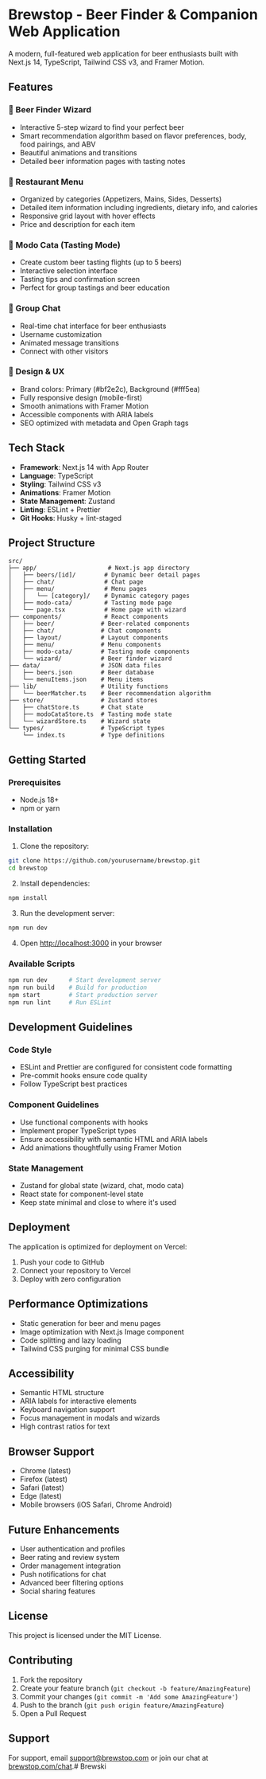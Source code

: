 # Brewstop - Beer Finder & Companion Web Application

A modern, full-featured web application for beer enthusiasts built with Next.js 14, TypeScript, Tailwind CSS v3, and Framer Motion.

## Features

### 🍺 Beer Finder Wizard

- Interactive 5-step wizard to find your perfect beer
- Smart recommendation algorithm based on flavor preferences, body, food pairings, and ABV
- Beautiful animations and transitions
- Detailed beer information pages with tasting notes

### 🍔 Restaurant Menu

- Organized by categories (Appetizers, Mains, Sides, Desserts)
- Detailed item information including ingredients, dietary info, and calories
- Responsive grid layout with hover effects
- Price and description for each item

### 🍻 Modo Cata (Tasting Mode)

- Create custom beer tasting flights (up to 5 beers)
- Interactive selection interface
- Tasting tips and confirmation screen
- Perfect for group tastings and beer education

### 💬 Group Chat

- Real-time chat interface for beer enthusiasts
- Username customization
- Animated message transitions
- Connect with other visitors

### 🎨 Design & UX

- Brand colors: Primary (#bf2e2c), Background (#fff5ea)
- Fully responsive design (mobile-first)
- Smooth animations with Framer Motion
- Accessible components with ARIA labels
- SEO optimized with metadata and Open Graph tags

## Tech Stack

- **Framework**: Next.js 14 with App Router
- **Language**: TypeScript
- **Styling**: Tailwind CSS v3
- **Animations**: Framer Motion
- **State Management**: Zustand
- **Linting**: ESLint + Prettier
- **Git Hooks**: Husky + lint-staged

## Project Structure

```
src/
├── app/                    # Next.js app directory
│   ├── beers/[id]/        # Dynamic beer detail pages
│   ├── chat/              # Chat page
│   ├── menu/              # Menu pages
│   │   └── [category]/    # Dynamic category pages
│   ├── modo-cata/         # Tasting mode page
│   └── page.tsx           # Home page with wizard
├── components/            # React components
│   ├── beer/             # Beer-related components
│   ├── chat/             # Chat components
│   ├── layout/           # Layout components
│   ├── menu/             # Menu components
│   ├── modo-cata/        # Tasting mode components
│   └── wizard/           # Beer finder wizard
├── data/                 # JSON data files
│   ├── beers.json        # Beer database
│   └── menuItems.json    # Menu items
├── lib/                  # Utility functions
│   └── beerMatcher.ts    # Beer recommendation algorithm
├── store/                # Zustand stores
│   ├── chatStore.ts      # Chat state
│   ├── modoCataStore.ts  # Tasting mode state
│   └── wizardStore.ts    # Wizard state
└── types/                # TypeScript types
    └── index.ts          # Type definitions
```

## Getting Started

### Prerequisites

- Node.js 18+
- npm or yarn

### Installation

1. Clone the repository:

```bash
git clone https://github.com/yourusername/brewstop.git
cd brewstop
```

2. Install dependencies:

```bash
npm install
```

3. Run the development server:

```bash
npm run dev
```

4. Open [http://localhost:3000](http://localhost:3000) in your browser

### Available Scripts

```bash
npm run dev      # Start development server
npm run build    # Build for production
npm start        # Start production server
npm run lint     # Run ESLint
```

## Development Guidelines

### Code Style

- ESLint and Prettier are configured for consistent code formatting
- Pre-commit hooks ensure code quality
- Follow TypeScript best practices

### Component Guidelines

- Use functional components with hooks
- Implement proper TypeScript types
- Ensure accessibility with semantic HTML and ARIA labels
- Add animations thoughtfully using Framer Motion

### State Management

- Zustand for global state (wizard, chat, modo cata)
- React state for component-level state
- Keep state minimal and close to where it's used

## Deployment

The application is optimized for deployment on Vercel:

1. Push your code to GitHub
2. Connect your repository to Vercel
3. Deploy with zero configuration

## Performance Optimizations

- Static generation for beer and menu pages
- Image optimization with Next.js Image component
- Code splitting and lazy loading
- Tailwind CSS purging for minimal CSS bundle

## Accessibility

- Semantic HTML structure
- ARIA labels for interactive elements
- Keyboard navigation support
- Focus management in modals and wizards
- High contrast ratios for text

## Browser Support

- Chrome (latest)
- Firefox (latest)
- Safari (latest)
- Edge (latest)
- Mobile browsers (iOS Safari, Chrome Android)

## Future Enhancements

- User authentication and profiles
- Beer rating and review system
- Order management integration
- Push notifications for chat
- Advanced beer filtering options
- Social sharing features

## License

This project is licensed under the MIT License.

## Contributing

1. Fork the repository
2. Create your feature branch (`git checkout -b feature/AmazingFeature`)
3. Commit your changes (`git commit -m 'Add some AmazingFeature'`)
4. Push to the branch (`git push origin feature/AmazingFeature`)
5. Open a Pull Request

## Support

For support, email support@brewstop.com or join our chat at [brewstop.com/chat](https://brewstop.com/chat).# Brewski
